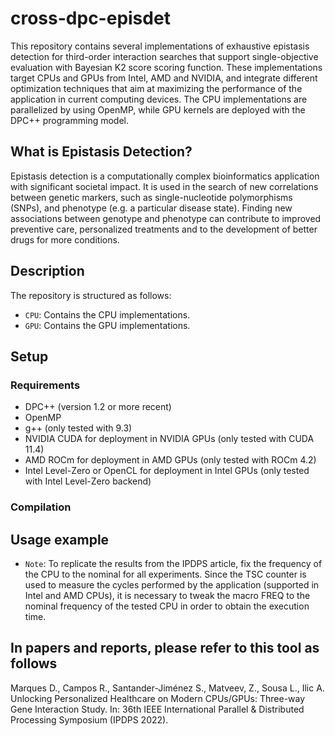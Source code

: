 # cross-dpc-episdet

This repository contains several implementations of exhaustive epistasis detection for third-order interaction searches that support single-objective evaluation with Bayesian K2 score scoring function. These implementations target CPUs and GPUs from Intel, AMD and NVIDIA, and integrate different optimization techniques that aim at maximizing the performance of the application in current computing devices. The CPU implementations are parallelized by using OpenMP, while GPU kernels are deployed with the DPC++ programming model.

## What is Epistasis Detection?

Epistasis detection is a computationally complex bioinformatics application with significant societal impact. It is used in the search of new correlations between genetic markers, such as single-nucleotide polymorphisms (SNPs), and phenotype (e.g. a particular disease state).
Finding new associations between genotype and phenotype can contribute to improved preventive care, personalized treatments and to the development of better drugs for more conditions.

## Description

The repository is structured as follows:

* `CPU`: Contains the CPU implementations.
* `GPU`: Contains the GPU implementations.

## Setup

### Requirements

* DPC++ (version 1.2 or more recent)
* OpenMP
* g++ (only tested with 9.3)
* NVIDIA CUDA for deployment in NVIDIA GPUs (only tested with CUDA 11.4)
* AMD ROCm for deployment in AMD GPUs (only tested with ROCm 4.2)
* Intel Level-Zero or OpenCL for deployment in Intel GPUs (only tested with Intel Level-Zero backend)

### Compilation

## Usage example


* `Note`: To replicate the results from the IPDPS article, fix the frequency of the CPU to the nominal for all experiments. Since the TSC counter is used to measure the cycles performed by the application (supported in Intel and AMD CPUs), it is necessary to tweak the macro FREQ to the nominal frequency of the tested CPU in order to obtain the execution time.

## In papers and reports, please refer to this tool as follows

Marques D., Campos R., Santander-Jiménez S., Matveev, Z., Sousa L., Ilic A. Unlocking Personalized Healthcare on Modern CPUs/GPUs: Three-way Gene Interaction Study. In: 36th IEEE International Parallel & Distributed Processing Symposium (IPDPS 2022).
